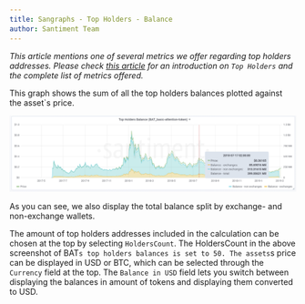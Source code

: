 ```yaml
---
title: Sangraphs - Top Holders - Balance
author: Santiment Team
---
```

*This article mentions one of several metrics we offer regarding top
holders addresses. Please check* [*this
article*](/intercom-articles/metrics-explained/sangraphs/metrics-about-top-holders)
*for an introduction on `Top Holders` and the complete list of metrics
offered.*

This graph shows the sum of all the top holders balances plotted against
the asset`s price.

![](30_top_holders_balance.png)

As you can see, we also display the total balance split by exchange- and
non-exchange wallets.

The amount of top holders addresses included in the calculation can be
chosen at the top by selecting `HoldersCount`. The HoldersCount in the
above screenshot of BAT`s top holders balances is set to 50.
The assets`s price can be displayed in USD or BTC, which can be
selected through the `Currency` field at the top. The `Balance in
USD` field lets you switch between displaying the balances in amount of
tokens and displaying them converted to USD.
